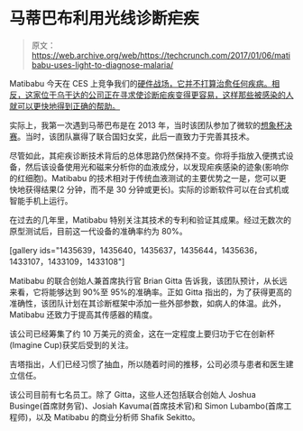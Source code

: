 # 马蒂巴布利用光线诊断疟疾 

> 原文：<https://web.archive.org/web/https://techcrunch.com/2017/01/06/matibabu-uses-light-to-diagnose-malaria/>

Matibabu 今天在 CES 上竞争我们的[硬件战场，它并不打算治愈任何疾病。相反，这家位于乌干达的公司正在寻求使诊断疟疾变得更容易，这样那些被感染的人就可以更快地得到正确的帮助。](https://web.archive.org/web/20221210033728/https://beta.techcrunch.com/events/hardware-battlefield-2016/event-home/)

实际上，我第一次遇到马蒂巴布是在 2013 年，当时该团队参加了微软的[想象杯决赛](https://web.archive.org/web/20221210033728/https://beta.techcrunch.com/2013/07/11/student-teams-from-the-uk-portugal-and-austria-win-microsofts-imagine-cup-2013-and-50k-each/)。当时，该团队赢得了联合国妇女奖，此后一直致力于完善其技术。

尽管如此，其疟疾诊断技术背后的总体思路仍然保持不变。你将手指放入便携式设备，然后该设备使用光和磁来分析你的血液成分，以发现疟疾感染的迹象(影响你的红细胞)。Matibabu 的技术相对于传统血液测试的主要优势之一是，您可以更快地获得结果(2 分钟，而不是 30 分钟或更长)。实际的诊断软件可以在台式机或智能手机上运行。

在过去的几年里，Matibabu 特别关注其技术的专利和验证其成果。经过无数次的原型测试后，目前这一代设备的准确率约为 80%。

[gallery ids="1435639，1435640，1435637，1435644，1435636，1433107，1433109，1433108"]

Matibabu 的联合创始人兼首席执行官 Brian Gitta 告诉我，该团队预计，从长远来看，它将能够达到 90%至 95%的准确率。正如 Gitta 指出的，为了获得更高的准确性，该团队计划在其诊断框架中添加一些外部参数，如病人的体温。此外，Matibabu 还致力于提高其传感器的精度。

该公司已经筹集了约 10 万美元的资金，这在一定程度上要归功于它在创新杯(Imagine Cup)获奖后受到的关注。

吉塔指出，人们已经习惯了抽血，所以随着时间的推移，公司必须与患者和医生建立信任。

该公司目前有七名员工。除了 Gitta，这些人还包括联合创始人 Joshua Businge(首席财务官)、Josiah Kavuma(首席技术官)和 Simon Lubambo(首席工程师)，以及 Matibabu 的商业分析师 Shafik Sekitto。